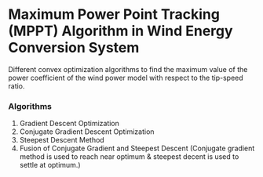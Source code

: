 # Maximum Power Point Tracking (MPPT) Algorithm in Wind Energy Conversion System

Different convex optimization algorithms to find the maximum value of the power coefficient of the wind power model
with respect to the tip-speed ratio.

### Algorithms
1. Gradient Descent Optimization
2. Conjugate Gradient Descent Optimization
3. Steepest Descent Method
4. Fusion of Conjugate Gradient and Steepest Descent (Conjugate gradient method is used to reach near optimum & steepest decent is used to settle at optimum.)
